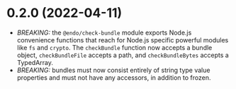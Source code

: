 
# 0.2.0 (2022-04-11)

- *BREAKING:* the `@endo/check-bundle` module exports Node.js convenience
  functions that reach for Node.js specific powerful modules like `fs` and
  `crypto`.  The `checkBundle` function now accepts a bundle object,
  `checkBundleFile` accepts a path, and `checkBundleBytes` accepts a
  TypedArray.
- *BREAKING:* bundles must now consist entirely of string type value properties
  and must not have any accessors, in addition to frozen.
